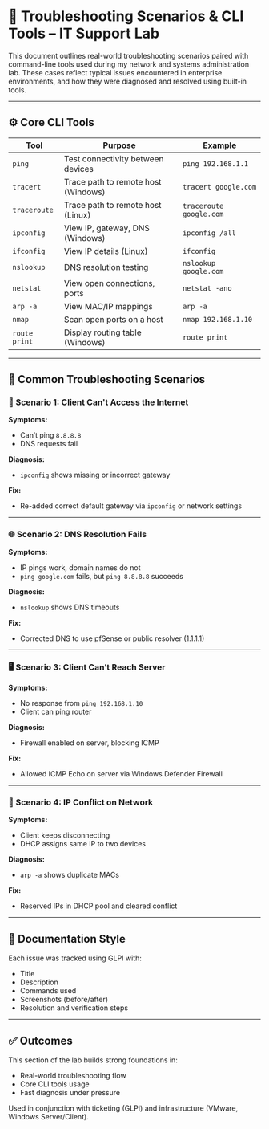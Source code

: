 
# 🧰 Troubleshooting Scenarios & CLI Tools – IT Support Lab

This document outlines real-world troubleshooting scenarios paired with command-line tools used during my network and systems administration lab. These cases reflect typical issues encountered in enterprise environments, and how they were diagnosed and resolved using built-in tools.

---

## ⚙️ Core CLI Tools

| Tool         | Purpose                                      | Example                         |
|--------------|----------------------------------------------|----------------------------------|
| `ping`       | Test connectivity between devices            | `ping 192.168.1.1`               |
| `tracert`    | Trace path to remote host (Windows)          | `tracert google.com`            |
| `traceroute` | Trace path to remote host (Linux)            | `traceroute google.com`         |
| `ipconfig`   | View IP, gateway, DNS (Windows)              | `ipconfig /all`                 |
| `ifconfig`   | View IP details (Linux)                      | `ifconfig`                      |
| `nslookup`   | DNS resolution testing                       | `nslookup google.com`           |
| `netstat`    | View open connections, ports                 | `netstat -ano`                  |
| `arp -a`     | View MAC/IP mappings                         | `arp -a`                        |
| `nmap`       | Scan open ports on a host                    | `nmap 192.168.1.10`             |
| `route print`| Display routing table (Windows)              | `route print`                   |

---

## 🧪 Common Troubleshooting Scenarios

### 🔌 Scenario 1: Client Can't Access the Internet

**Symptoms:**
- Can’t ping `8.8.8.8`
- DNS requests fail

**Diagnosis:**
- `ipconfig` shows missing or incorrect gateway

**Fix:**
- Re-added correct default gateway via `ipconfig` or network settings

---

### 🌐 Scenario 2: DNS Resolution Fails

**Symptoms:**
- IP pings work, domain names do not
- `ping google.com` fails, but `ping 8.8.8.8` succeeds

**Diagnosis:**
- `nslookup` shows DNS timeouts

**Fix:**
- Corrected DNS to use pfSense or public resolver (1.1.1.1)

---

### 🖥️ Scenario 3: Client Can’t Reach Server

**Symptoms:**
- No response from `ping 192.168.1.10`
- Client can ping router

**Diagnosis:**
- Firewall enabled on server, blocking ICMP

**Fix:**
- Allowed ICMP Echo on server via Windows Defender Firewall

---

### 🔁 Scenario 4: IP Conflict on Network

**Symptoms:**
- Client keeps disconnecting
- DHCP assigns same IP to two devices

**Diagnosis:**
- `arp -a` shows duplicate MACs

**Fix:**
- Reserved IPs in DHCP pool and cleared conflict


---

## 📌 Documentation Style

Each issue was tracked using GLPI with:
- Title
- Description
- Commands used
- Screenshots (before/after)
- Resolution and verification steps

---

## ✅ Outcomes

This section of the lab builds strong foundations in:
- Real-world troubleshooting flow
- Core CLI tools usage
- Fast diagnosis under pressure

Used in conjunction with ticketing (GLPI) and infrastructure (VMware, Windows Server/Client).

